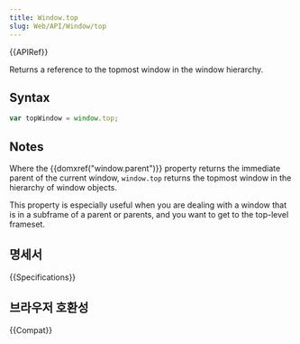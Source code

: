 ```yaml
---
title: Window.top
slug: Web/API/Window/top
---
```


{{APIRef}}

Returns a reference to the topmost window in the window hierarchy.

## Syntax

```js
var topWindow = window.top;
```

## Notes

Where the {{domxref("window.parent")}} property returns the immediate parent of the current window, `window.top` returns the topmost window in the hierarchy of window objects.

This property is especially useful when you are dealing with a window that is in a subframe of a parent or parents, and you want to get to the top-level frameset.

## 명세서

{{Specifications}}

## 브라우저 호환성

{{Compat}}
